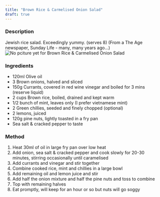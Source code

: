 ```yaml
---
title: "Brown Rice & Carmelised Onion Salad"
draft: true
---
```


### Description

Jewish rice salad. Exceedingly yummy. (serves 8)
(From a The Age newspaper, Sunday Life - many, many years ago...)
![No pciture yet for Brown Rice & Carmelised Onion Salad]()

### Ingredients

+ 120ml Olive oil
+ 3 Brown onions, halved and sliced
+ 150g Currants, covered in red wine vinegar and boiled for 3 mins (reserve liquid)
+ 2 cups Brown rice, boiled, drained and kept warm
+ 1/2 bunch of mint, leaves only (I prefer vietnamese mint)
+ 2 Green chillies, seeded and finely chopped (optional)
+ 2 lemons, juiced
+ 120g pine nuts, lightly toasted in a fry pan
+ Sea salt & cracked pepper to taste

### Method

1. Heat 30ml of oil in large fry pan over low heat
1. Add onion, sea salt & cracked pepper and cook slowly for 20-30 minutes, stirring occasionally until caramelised
1. Add currants and vinegar and stir together
1. Combine cooked rice, mint and chillies in a large bowl
1. Add remaining oil and lemon juice and stir
1. Add half the onion mixture and half the pine nuts and toss to combine
1. Top with remaining halves
1. Eat promptly, will keep for an hour or so but nuts will go soggy
